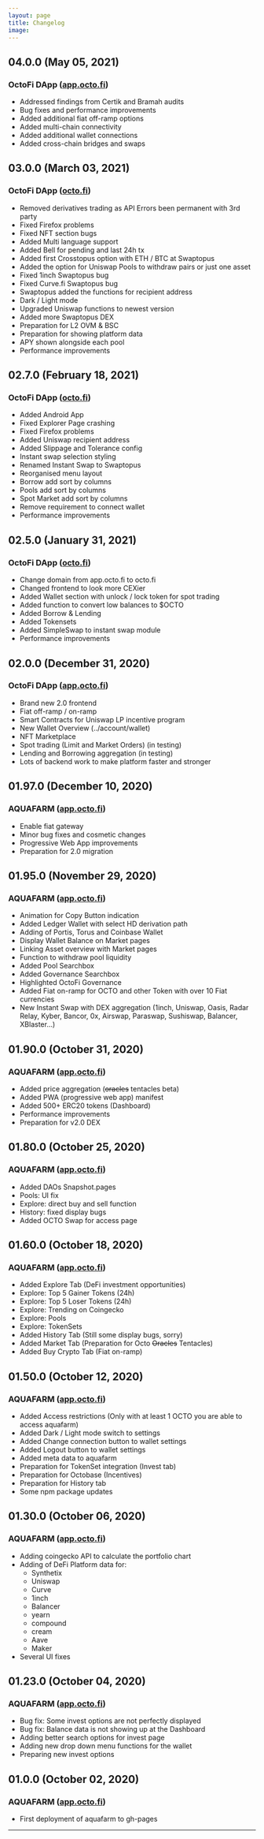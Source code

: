 ```yaml
---
layout: page
title: Changelog
image:
---
```


## 04.0.0 (May 05, 2021)
### OctoFi DApp ([app.octo.fi](https://app.octo.fi))
- Addressed findings from Certik and Bramah audits
- Bug fixes and performance improvements
- Added additional fiat off-ramp options
- Added multi-chain connectivity
- Added additional wallet connections
- Added cross-chain bridges and swaps

## 03.0.0 (March 03, 2021)
### OctoFi DApp ([octo.fi](https://octo.fi))
- Removed derivatives trading as API Errors been permanent with 3rd party
- Fixed Firefox problems 
- Fixed NFT section bugs
- Added Multi language support 
- Added Bell for pending and last 24h tx
- Added first Crosstopus option with ETH / BTC at Swaptopus
- Added the option for Uniswap Pools to withdraw pairs or just one asset 
- Fixed 1inch Swaptopus bug
- Fixed Curve.fi Swaptopus bug
- Swaptopus added the functions for recipient address
- Dark / Light mode
- Upgraded Uniswap functions to newest version
- Added more Swaptopus DEX
- Preparation for L2 OVM & BSC
- Preparation for showing platform data
- APY shown alongside each pool
- Performance improvements 

## 02.7.0 (February 18, 2021)
### OctoFi DApp ([octo.fi](https://octo.fi))
- Added Android App 
- Fixed Explorer Page crashing
- Fixed Firefox problems 
- Added Uniswap recipient address
- Added Slippage and Tolerance config
- Instant swap selection styling
- Renamed Instant Swap to Swaptopus
- Reorganised menu layout
- Borrow add sort by columns
- Pools add sort by columns
- Spot Market add sort by columns
- Remove requirement to connect wallet
- Performance improvements 

## 02.5.0 (January 31, 2021)
### OctoFi DApp ([octo.fi](https://octo.fi))
- Change domain from app.octo.fi to octo.fi
- Changed frontend to look more CEXier
- Added Wallet section with unlock / lock token for spot trading
- Added function to convert low balances to $OCTO
- Added Borrow & Lending 
- Added Tokensets
- Added SimpleSwap to instant swap module
- Performance improvements 

## 02.0.0 (December 31, 2020)
### OctoFi DApp ([app.octo.fi](https://app.octo.fi))
- Brand new 2.0 frontend
- Fiat off-ramp / on-ramp
- Smart Contracts for Uniswap LP incentive program
- New Wallet Overview (../account/wallet)
- NFT Marketplace
- Spot trading (Limit and Market Orders) (in testing)
- Lending and Borrowing aggregation (in testing)
- Lots of backend work to make platform faster and stronger

## 01.97.0 (December 10, 2020)
### AQUAFARM ([app.octo.fi](https://app.octo.fi))
- Enable fiat gateway
- Minor bug fixes and cosmetic changes
- Progressive Web App improvements
- Preparation for 2.0 migration

## 01.95.0 (November 29, 2020)
### AQUAFARM ([app.octo.fi](https://app.octo.fi))
- Animation for Copy Button indication
- Added Ledger Wallet with select HD derivation path
- Adding of Portis, Torus and Coinbase Wallet 
- Display Wallet Balance on Market pages
- Linking Asset overview with Market pages
- Function to withdraw pool liquidity 
- Added Pool Searchbox
- Added Governance Searchbox
- Highlighted OctoFi Governance 
- Added Fiat on-ramp for OCTO and other Token with over 10 Fiat currencies 
- New Instant Swap with DEX aggregation (1inch, Uniswap, Oasis, Radar Relay, Kyber, Bancor, 0x, Airswap, Paraswap, Sushiswap, Balancer, XBlaster…)

## 01.90.0 (October 31, 2020)
### AQUAFARM ([app.octo.fi](https://app.octo.fi))
- Added price aggregation (<s>oracles</s> tentacles beta)
- Added PWA (progressive web app) manifest
- Added 500+ ERC20 tokens (Dashboard)
- Performance improvements 
- Preparation for v2.0 DEX

## 01.80.0 (October 25, 2020)
### AQUAFARM ([app.octo.fi](https://app.octo.fi))
- Added DAOs Snapshot.pages
- Pools: UI fix
- Explore: direct buy and sell function 
- History: fixed display bugs
- Added OCTO Swap for access page 

## 01.60.0 (October 18, 2020)
### AQUAFARM ([app.octo.fi](https://app.octo.fi))
- Added Explore Tab (DeFi investment opportunities)
- Explore: Top 5 Gainer Tokens (24h)
- Explore: Top 5 Loser Tokens (24h)
- Explore: Trending on Coingecko
- Explore: Pools
- Explore: TokenSets
- Added History Tab (Still some display bugs, sorry)
- Added Market Tab (Preparation for Octo <s>Oracles</s> Tentacles)
- Added Buy Crypto Tab (Fiat on-ramp)

## 01.50.0 (October 12, 2020)
### AQUAFARM ([app.octo.fi](https://app.octo.fi))
- Added Access restrictions (Only with at least 1 OCTO you are able to access aquafarm)
- Added Dark / Light mode switch to settings
- Added Change connection button to wallet settings
- Added Logout button to wallet settings
- Added meta data to aquafarm
- Preparation for TokenSet integration (Invest tab)
- Preparation for Octobase (Incentives)
- Preparation for History tab
- Some npm package updates

## 01.30.0 (October 06, 2020)
### AQUAFARM ([app.octo.fi](https://app.octo.fi))
* Adding coingecko API to calculate the portfolio chart 
* Adding of DeFi Platform data for: 
	- Synthetix
	- Uniswap
	- Curve
	- 1inch 
	- Balancer 
	- yearn
	- compound
	- cream
	- Aave
	- Maker
* Several UI fixes 

## 01.23.0 (October 04, 2020)
### AQUAFARM ([app.octo.fi](https://app.octo.fi))
* Bug fix: Some invest options are not perfectly displayed
* Bug fix: Balance data is not showing up at the Dashboard 
* Adding better search options for invest page
* Adding new drop down menu functions for the wallet
* Preparing new invest options 

## 01.0.0 (October 02, 2020)
### AQUAFARM ([app.octo.fi](https://app.octo.fi))
* First deployment of aquafarm to gh-pages


***
